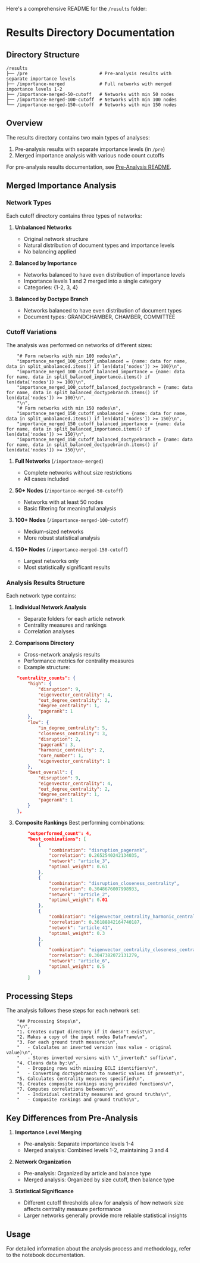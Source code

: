 Here's a comprehensive README for the `/results` folder:

# Results Directory Documentation

## Directory Structure

```
/results
├── /pre                           # Pre-analysis results with separate importance levels
├── /importance-merged             # Full networks with merged importance levels 1-2
├── /importance-merged-50-cutoff   # Networks with min 50 nodes
├── /importance-merged-100-cutoff  # Networks with min 100 nodes
└── /importance-merged-150-cutoff  # Networks with min 150 nodes
```

## Overview

The results directory contains two main types of analyses:

1. Pre-analysis results with separate importance levels (in `/pre`)
2. Merged importance analysis with various node count cutoffs

For pre-analysis results documentation, see [Pre-Analysis README](pre/README.md).

## Merged Importance Analysis

### Network Types

Each cutoff directory contains three types of networks:

1. **Unbalanced Networks**

   - Original network structure
   - Natural distribution of document types and importance levels
   - No balancing applied

2. **Balanced by Importance**

   - Networks balanced to have even distribution of importance levels
   - Importance levels 1 and 2 merged into a single category
   - Categories: {1-2, 3, 4}

3. **Balanced by Doctype Branch**
   - Networks balanced to have even distribution of document types
   - Document types: GRANDCHAMBER, CHAMBER, COMMITTEE

### Cutoff Variations

The analysis was performed on networks of different sizes:

```3453:3461:rankings.ipynb
    "# Form networks with min 100 nodes\n",
    "importance_merged_100_cutoff_unbalanced = {name: data for name, data in split_unbalanced.items() if len(data['nodes']) >= 100}\n",
    "importance_merged_100_cutoff_balanced_importance = {name: data for name, data in split_balanced_importance.items() if len(data['nodes']) >= 100}\n",
    "importance_merged_100_cutoff_balanced_doctypebranch = {name: data for name, data in split_balanced_doctypebranch.items() if len(data['nodes']) >= 100}\n",
    "\n",
    "# Form networks with min 150 nodes\n",
    "importance_merged_150_cutoff_unbalanced = {name: data for name, data in split_unbalanced.items() if len(data['nodes']) >= 150}\n",
    "importance_merged_150_cutoff_balanced_importance = {name: data for name, data in split_balanced_importance.items() if len(data['nodes']) >= 150}\n",
    "importance_merged_150_cutoff_balanced_doctypebranch = {name: data for name, data in split_balanced_doctypebranch.items() if len(data['nodes']) >= 150}\n",
```

1. **Full Networks** (`/importance-merged`)

   - Complete networks without size restrictions
   - All cases included

2. **50+ Nodes** (`/importance-merged-50-cutoff`)

   - Networks with at least 50 nodes
   - Basic filtering for meaningful analysis

3. **100+ Nodes** (`/importance-merged-100-cutoff`)

   - Medium-sized networks
   - More robust statistical analysis

4. **150+ Nodes** (`/importance-merged-150-cutoff`)
   - Largest networks only
   - Most statistically significant results

### Analysis Results Structure

Each network type contains:

1. **Individual Network Analysis**

   - Separate folders for each article network
   - Centrality measures and rankings
   - Correlation analyses

2. **Comparisons Directory**
   - Cross-network analysis results
   - Performance metrics for centrality measures
   - Example structure:

```2:26:results/importance-merged-150-cutoff/balanced-doctypebranch/comparisons/network_analysis_doctypebranch.json
    "centrality_counts": {
        "high": {
            "disruption": 9,
            "eigenvector_centrality": 4,
            "out_degree_centrality": 2,
            "degree_centrality": 1,
            "pagerank": 1
        },
        "low": {
            "in_degree_centrality": 5,
            "closeness_centrality": 3,
            "disruption": 2,
            "pagerank": 3,
            "harmonic_centrality": 2,
            "core_number": 1,
            "eigenvector_centrality": 1
        },
        "best_overall": {
            "disruption": 9,
            "eigenvector_centrality": 4,
            "out_degree_centrality": 2,
            "degree_centrality": 1,
            "pagerank": 1
        }
    },
```

3. **Composite Rankings**
   Best performing combinations:

```38:64:results/importance-merged-150-cutoff/balanced-doctypebranch/comparisons/network_analysis_doctypebranch.json
        "outperformed_count": 4,
        "best_combinations": [
            {
                "combination": "disruption_pagerank",
                "correlation": 0.2652540242134035,
                "network": "article_3",
                "optimal_weight": 0.61
            },
            {
                "combination": "disruption_closeness_centrality",
                "correlation": 0.3048676007998933,
                "network": "article_2",
                "optimal_weight": 0.01
            },
            {
                "combination": "eigenvector_centrality_harmonic_centrality",
                "correlation": 0.36188842164740187,
                "network": "article_41",
                "optimal_weight": 0.3
            },
            {
                "combination": "eigenvector_centrality_closeness_centrality",
                "correlation": 0.3047382072131279,
                "network": "article_6",
                "optimal_weight": 0.5
            }
        ]
```

## Processing Steps

The analysis follows these steps for each network set:

```677:691:rankings.ipynb
    "## Processing Steps\n",
    "\n",
    "1. Creates output directory if it doesn't exist\n",
    "2. Makes a copy of the input nodes DataFrame\n",
    "3. For each ground truth measure:\n",
    "   - Calculates an inverted version (max value - original value)\n",
    "   - Stores inverted versions with \"_inverted\" suffix\n",
    "4. Cleans data by:\n",
    "   - Dropping rows with missing ECLI identifiers\n",
    "   - Converting doctypebranch to numeric values if present\n",
    "5. Calculates centrality measures specified\n",
    "6. Creates composite rankings using provided functions\n",
    "7. Computes correlations between:\n",
    "   - Individual centrality measures and ground truths\n",
    "   - Composite rankings and ground truths\n",
```

## Key Differences from Pre-Analysis

1. **Importance Level Merging**

   - Pre-analysis: Separate importance levels 1-4
   - Merged analysis: Combined levels 1-2, maintaining 3 and 4

2. **Network Organization**

   - Pre-analysis: Organized by article and balance type
   - Merged analysis: Organized by size cutoff, then balance type

3. **Statistical Significance**
   - Different cutoff thresholds allow for analysis of how network size affects centrality measure performance
   - Larger networks generally provide more reliable statistical insights

## Usage

For detailed information about the analysis process and methodology, refer to the notebook documentation.
